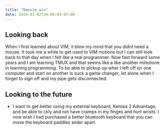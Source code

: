 ```yaml
---
title: "Neovim_win"
date: 2024-03-02T10:09:03-07:00
---
```


## Looking back
When I first learned about VIM, it blew my mind that you didnt need a mouse. It took me a while to get used to VIM motions but I can still look back to that day when I felt like a real programmer. Now fast forward some years and I am learning TMUX and that seems like a like another milestone in learning programming. To be able to pickup up wher I left off on one computer and start on another is suck a game changer, let alone when I forget to sign off and my pipe gets disconnected. 
## Looking to the future
- I want to get better using my external keyboard, Kenisis 2 Advantage, and be able to 
ckly and not have cramps in my finges and hurt wrists. I now wish I had purchased a better bluetooth keyboard that you can move the keyboard paddles wider apart. 

